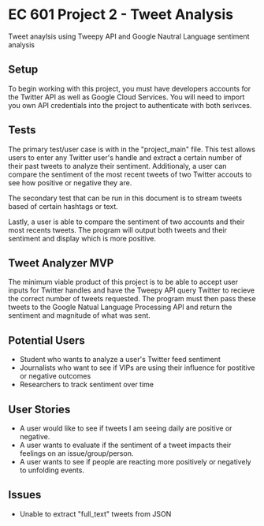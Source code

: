 # EC 601 Project 2 - Tweet Analysis

Tweet anaylsis using Tweepy API and Google Nautral Language sentiment analysis

## Setup

To begin working with this project, you must have developers accounts for the Twitter API as well as Google Cloud Services. You will need to import you own API credentials into the project to authenticate with both serivces.

## Tests

The primary test/user case is with in the "project_main" file. This test allows users to enter any Twitter user's handle and extract a certain number of their past tweets to analyze their sentiment. Additionaly, a user can compare the sentiment of the most recent tweets of two Twitter accouts to see how positive or negative they are.

The secondary test that can be run in this document is to stream tweets based of certain hashtags or text.

Lastly, a user is able to compare the sentiment of two accounts and their most recents tweets. The program will output both tweets and their sentiment and display which is more positive.

## Tweet Analyzer MVP

The minimum viable product of this project is to be able to accept user inputs for Twitter handles and have the Tweepy API query Twitter to recieve the correct number of tweets requested. The program must then pass these tweets to the Google Natual Language Processing API and return the sentiment and magnitude of what was sent.

## Potential Users

- Student who wants to analyze a user's Twitter feed sentiment
- Journalists who want to see if VIPs are using their influence for postitive or negative outcomes
- Researchers to track sentiment over time

## User Stories

- A user would like to see if tweets I am seeing daily are positive or negative.
- A user wants to evaluate if the sentiment of a tweet impacts their feelings on an issue/group/person.
- A user wants to see if people are reacting more positively or negatively to unfolding events.

## Issues

- Unable to extract "full_text" tweets from JSON
